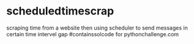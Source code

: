 # scheduledtimescrap
scraping time from a website then using scheduler to send messages in certain time intervel gap
#containssolcode for pythonchallenge.com
